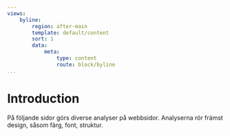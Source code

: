 ```yaml
---
views:
    byline:
        region: after-main
        template: default/content
        sort: 1
        data:
            meta:
                type: content
                route: block/byline
...
```

Introduction
===============================

På följande sidor görs diverse analyser på webbsidor. Analyserna rör främst design, såsom färg, font, struktur. 
